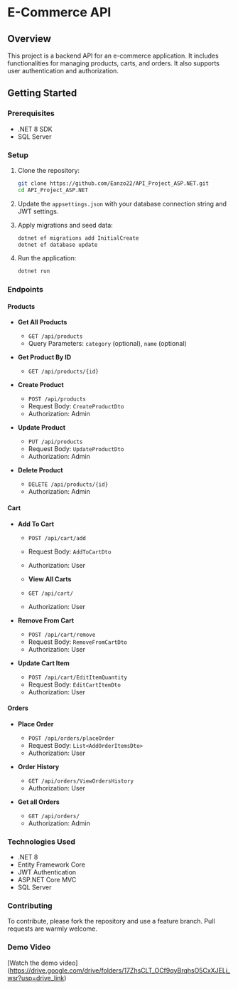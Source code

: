 # E-Commerce API

## Overview
This project is a backend API for an e-commerce application. It includes functionalities for managing products, carts, and orders. It also supports user authentication and authorization.

## Getting Started

### Prerequisites
- .NET 8 SDK
- SQL Server 

### Setup

1. Clone the repository:
    ```bash
    git clone https://github.com/Eanzo22/API_Project_ASP.NET.git
    cd API_Project_ASP.NET
    ```

2. Update the `appsettings.json` with your database connection string and JWT settings.

3. Apply migrations and seed data:
    ```bash
    dotnet ef migrations add InitialCreate
    dotnet ef database update
    ```

4. Run the application:
    ```bash
    dotnet run
    ```

### Endpoints

#### Products

- **Get All Products**
  - `GET /api/products`
  - Query Parameters: `category` (optional), `name` (optional)

- **Get Product By ID**
  - `GET /api/products/{id}`

- **Create Product**
  - `POST /api/products`
  - Request Body: `CreateProductDto`
  - Authorization: Admin

- **Update Product**
  - `PUT /api/products`
  - Request Body: `UpdateProductDto`
  - Authorization: Admin

- **Delete Product**
  - `DELETE /api/products/{id}`
  - Authorization: Admin

#### Cart

- **Add To Cart**
  - `POST /api/cart/add`
  - Request Body: `AddToCartDto`
  - Authorization: User

  - **View All Carts**
  - `GET /api/cart/`
  - Authorization: User

- **Remove From Cart**
  - `POST /api/cart/remove`
  - Request Body: `RemoveFromCartDto`
  - Authorization: User

- **Update Cart Item**
  - `POST /api/cart/EditItemQuantity`
  - Request Body: `EditCartItemDto`
  - Authorization: User

#### Orders

- **Place Order**
  - `POST /api/orders/placeOrder`
  - Request Body: `List<AddOrderItemsDto>`
  - Authorization: User

- **Order History**
  - `GET /api/orders/ViewOrdersHistory`
  - Authorization: User
  
- **Get all Orders**
  - `GET /api/orders/`
  - Authorization: Admin
### Technologies Used

- .NET 8
- Entity Framework Core
- JWT Authentication
- ASP.NET Core MVC
- SQL Server

### Contributing
To contribute, please fork the repository and use a feature branch. Pull requests are warmly welcome.


### Demo Video
[Watch the demo video] (https://drive.google.com/drive/folders/17ZhsCLT_OCf9qyBrqhsO5CxXJELj_wsr?usp=drive_link)
